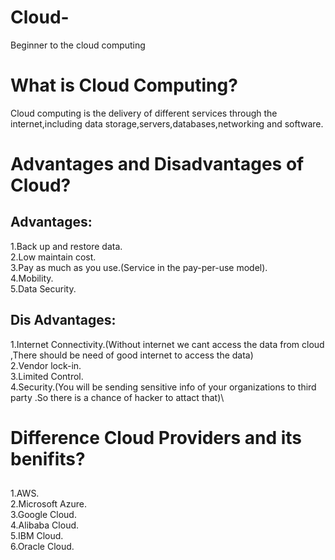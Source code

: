 # Cloud-
Beginner to the cloud computing

# What is Cloud Computing?
  Cloud computing is the delivery of different services through the internet,including data storage,servers,databases,networking and software.
  
# Advantages and Disadvantages  of Cloud?
## Advantages:
   1.Back up and restore data.\
   2.Low maintain cost.\
   3.Pay as much as you use.(Service in the pay-per-use model).\
   4.Mobility.\
   5.Data Security.
   
## Dis Advantages:
  1.Internet Connectivity.(Without internet we cant access the data from cloud ,There should be need of good internet to access the data)\
  2.Vendor lock-in.\
  3.Limited Control.\
  4.Security.(You will be sending sensitive info of your organizations to third party .So there is a chance of hacker to attact that)\
  
# Difference  Cloud Providers and its benifits?
 ## 
 1.AWS.\
 2.Microsoft Azure.\
 3.Google Cloud.\
 4.Alibaba Cloud.\
 5.IBM Cloud.\
 6.Oracle Cloud.
 
 


  
  
  

